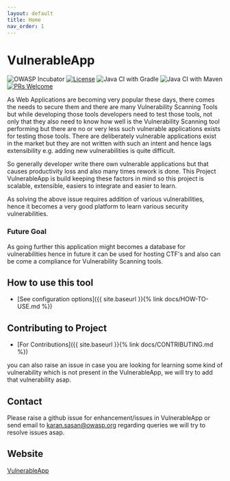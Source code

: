 ```yaml
---
layout: default
title: Home
nav_order: 1
---
```

# VulnerableApp 
![OWASP Incubator](https://img.shields.io/badge/owasp-incubator-blue.svg) [![License](https://img.shields.io/badge/License-Apache%202.0-blue.svg)](https://opensource.org/licenses/Apache-2.0) ![Java CI with Gradle](https://github.com/SasanLabs/VulnerableApp/workflows/Java%20CI%20with%20Gradle/badge.svg) ![Java CI with Maven](https://github.com/SasanLabs/VulnerableApp/workflows/Java%20CI%20with%20Maven/badge.svg) [![PRs Welcome](https://img.shields.io/badge/PRs-welcome-brightgreen.svg?style=flat-square)](http://makeapullrequest.com)


As Web Applications are becoming very popular these days, there comes the needs to secure them and there are many Vulnerability Scanning Tools but while developing those tools developers need to test those tools, not only that they also need to know how well is the Vulnerability Scanning tool performing but there are no or very less such vulnerable applications exists for testing those tools. There are deliberately vulnerable applications exist in the market but they are not written with such an intent and hence lags extensibility e.g. adding new vulnerabilities is quite difficult.

So generally developer write there own vulnerable applications but that causes productivity loss and also many times rework is done. This Project VulnerableApp is build keeping these factors in mind so this project is scalable, extensible, easiers to integrate and easier to learn.

As solving the above issue requires addition of various vulnerabilities, hence it becomes a very good platform to learn various security vulnerabilities. 

### Future Goal
As going further this application might becomes a database for vulnerabilities hence in future it can be used for hosting CTF's and also can be come a compliance for Vulnerability Scanning tools.

## How to use this tool ##
- [See configuration options]({{ site.baseurl }}{% link docs/HOW-TO-USE.md %})

## Contributing to Project ##
- [For Contributions]({{ site.baseurl }}{% link docs/CONTRIBUTING.md %})

you can also raise an issue in case you are looking for learning some kind of vulnerability which is not present in the VulnerableApp, we will try to add that vulnerability asap.

## Contact ##
Please raise a github issue for enhancement/issues in VulnerableApp or send email to karan.sasan@owasp.org regarding queries
we will try to resolve issues asap.

## Website ##
[VulnerableApp](https://owasp.org/www-project-vulnerableapp/)

